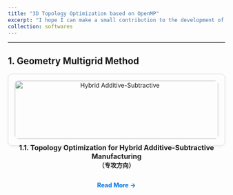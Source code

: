 ```yaml
---
title: "3D Topology Optimization based on OpenMP"
excerpt: "I hope I can make a small contribution to the development of the topology optimization community. Make it easier for everyone to use topology optimization programs to achieve various wonderful designs. For example, on your laptop, it takes one to two hours to implement a large-scale design :).<br/><br/><img src='/images/封面.png'>"
collection: softwares
---
```


<style>
.card-grid {
  display: grid;
  grid-template-columns: repeat(auto-fit, minmax(280px, 1fr));
  gap: 20px;
}
.card {
  border: 1px solid #ddd;
  border-radius: 10px;
  padding: 15px;
  box-shadow: 0 2px 6px rgba(0, 0, 0, 0.05);
  text-align: center;
}
.card img {
  width: 100%;
  border-radius: 8px;
}
.card h4 {
  font-size: 16px;
  margin-top: 10px;
}
.card a {
  display: inline-block;
  margin-top: 6px;
  font-weight: bold;
  text-decoration: none;
  color: #0073e6;
}
.card a:hover {
  color: #0056a3;
}
</style>
---

## 1. Geometry Multigrid Method
<div class="research-text2">
<p>

</p>

<p>

</p>
</div>

<div class="card-grid">

<div class="card">
  <img src='/images/HASM/HASM1.png' alt="Hybrid Additive-Subtractive">
  <h4>1.1. Topology Optimization for Hybrid Additive-Subtractive Manufacturing<br/><span style="font-size:14px;">（专攻方向）</span></h4>
  <p style="text-align:center;">
 
</p>
  <a href="{{ '/portfolio/sub/HASM/' | relative_url }}" class="btn">Read More →</a>
</div>